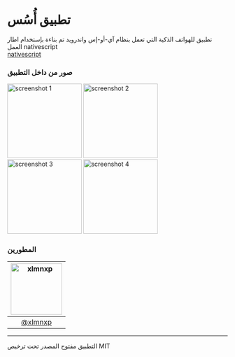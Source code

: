 # تطبيق أُسُس
تطبيق للهواتف الذكية التي تعمل بنظام آي-أو-إس واندرويد تم بناءة بإستخدام اطار العمل nativescript <br/>
[nativescript](https://github.com/NativeScript/NativeScript)

### صور من داخل التطبيق
<img alt="screenshot 1" src="https://raw.githubusercontent.com/aosus/MobileApplication/master/screenshots/1.png" width="170">&nbsp;<img alt="screenshot 2" src="https://raw.githubusercontent.com/aosus/MobileApplication/master/screenshots/2.png" width="170">&nbsp;<img alt="screenshot 3" src="https://raw.githubusercontent.com/aosus/MobileApplication/master/screenshots/3.png" width="170">&nbsp;<img alt="screenshot 4" src="https://raw.githubusercontent.com/aosus/MobileApplication/master/screenshots/4.png" width="170">

### المطورين
| [<img alt="xlmnxp" src="https://pbs.twimg.com/profile_images/931216929230151681/cvFlIoGd_400x400.jpg" width="117">](https://twitter.com/xlmnxp) |
| :----: |
| [@xlmnxp](https://twitter.com/xlmnxp) |


----
التطبيق مفتوح المصدر تحت ترخيص MIT